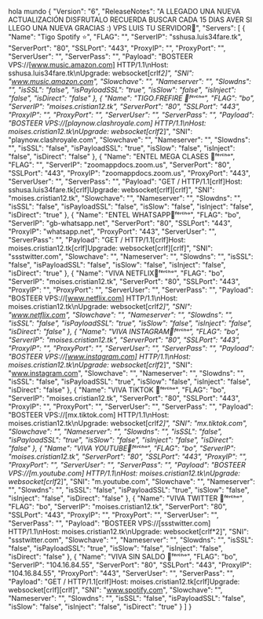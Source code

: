 hola mundo
{
 "Version": "6",
 "ReleaseNotes": "A LLEGADO UNA NUEVA ACTUALIZACIÓN DISFRUTALO RECUERDA BUSCAR CADA 15 DIAS AVER SI LLEGO UNA NUEVA GRACIAS :) VPS LUIS TU SERVIDOR👾",
 "Servers": [
  {
   "Name": "Tigo Spotify ⭐️",
   "FLAG": "",
   "ServerIP": "sshusa.luis34fare.tk",
   "ServerPort": "80",
   "SSLPort": "443",
   "ProxyIP": "",
   "ProxyPort": "",
   "ServerUser": "",
   "ServerPass": "",
   "Payload": "BOSTEER VPS:\/\/[www.music.amazon.com] HTTP\/1.1\nHost: sshusa.luis34fare.tk\nUpgrade: websocket[crlf*2]",
   "SNI": "www.music.amazon.com",
   "Slowchave": "",
   "Nameserver": "",
   "Slowdns": "",
   "isSSL": "false",
   "isPayloadSSL": "true",
   "isSlow": "false",
   "isInject": "false",
   "isDirect": "false"
  },
  {
   "Name": "TIGO.FREFIRE 👾ᶠᵉʳᶜʰᵒ",
   "FLAG": "bo",
   "ServerIP": "moises.cristian12.tk",
   "ServerPort": "80",
   "SSLPort": "443",
   "ProxyIP": "",
   "ProxyPort": "",
   "ServerUser": "",
   "ServerPass": "",
   "Payload": "BOSTEER VPS:\/\/[playnow.clashroyale.com] HTTP\/1.1\nHost: moises.cristian12.tk\nUpgrade: websocket[crlf*2]",
   "SNI": "playnow.clashroyale.com",
   "Slowchave": "",
   "Nameserver": "",
   "Slowdns": "",
   "isSSL": "false",
   "isPayloadSSL": "true",
   "isSlow": "false",
   "isInject": "false",
   "isDirect": "false"
  },
  {
   "Name": "ENTEL MEGA CLASES 👾ᶠᵉʳᶜʰᵒ",
   "FLAG": "",
   "ServerIP": "zoomappdocs.zoom.us",
   "ServerPort": "80",
   "SSLPort": "443",
   "ProxyIP": "zoomappdocs.zoom.us",
   "ProxyPort": "443",
   "ServerUser": "",
   "ServerPass": "",
   "Payload": "GET \/ HTTP\/1.1[crlf]Host:  sshusa.luis34fare.tk[crlf]Upgrade: websocket[crlf][crlf]",
   "SNI": "moises.cristian12.tk",
   "Slowchave": "",
   "Nameserver": "",
   "Slowdns": "",
   "isSSL": "false",
   "isPayloadSSL": "false",
   "isSlow": "false",
   "isInject": "false",
   "isDirect": "true"
  },
  {
   "Name": "ENTEL WHATSAPP👾ᶠᵉʳᶜʰᵒ",
   "FLAG": "bo",
   "ServerIP": "gb-whatsapp.net",
   "ServerPort": "80",
   "SSLPort": "443",
   "ProxyIP": "whatsapp.net",
   "ProxyPort": "443",
   "ServerUser": "",
   "ServerPass": "",
   "Payload": "GET \/ HTTP\/1.1[crlf]Host: moises.cristian12.tk[crlf]Upgrade: websocket[crlf][crlf]",
   "SNI": "ssstwitter.com",
   "Slowchave": "",
   "Nameserver": "",
   "Slowdns": "",
   "isSSL": "false",
   "isPayloadSSL": "false",
   "isSlow": "false",
   "isInject": "false",
   "isDirect": "true"
  },
  {
   "Name": "VIVA NETFLIX🥎ᶠᵉʳᶜʰᵒ",
   "FLAG": "bo",
   "ServerIP": "moises.cristian12.tk",
   "ServerPort": "80",
   "SSLPort": "443",
   "ProxyIP": "",
   "ProxyPort": "",
   "ServerUser": "",
   "ServerPass": "",
   "Payload": "BOSTEER VPS:\/\/[www.netflix.com] HTTP\/1.1\nHost: moises.cristian12.tk\nUpgrade: websocket[crlf*2]",
   "SNI": "www.netflix.com",
   "Slowchave": "",
   "Nameserver": "",
   "Slowdns": "",
   "isSSL": "false",
   "isPayloadSSL": "true",
   "isSlow": "false",
   "isInject": "false",
   "isDirect": "false"
  },
  {
   "Name": "VIVA INSTAGRAM🥎ᶠᵉʳᶜʰᵒ",
   "FLAG": "bo",
   "ServerIP": "moises.cristian12.tk",
   "ServerPort": "80",
   "SSLPort": "443",
   "ProxyIP": "",
   "ProxyPort": "",
   "ServerUser": "",
   "ServerPass": "",
   "Payload": "BOSTEER VPS:\/\/[www.instagram.com] HTTP\/1.1\nHost: moises.cristian12.tk\nUpgrade: websocket[crlf*2]",
   "SNI": "www.instagram.com",
   "Slowchave": "",
   "Nameserver": "",
   "Slowdns": "",
   "isSSL": "false",
   "isPayloadSSL": "true",
   "isSlow": "false",
   "isInject": "false",
   "isDirect": "false"
  },
  {
   "Name": "VIVA TIKTOK 🥎ᶠᵉʳᶜʰᵒ",
   "FLAG": "bo",
   "ServerIP": "moises.cristian12.tk",
   "ServerPort": "80",
   "SSLPort": "443",
   "ProxyIP": "",
   "ProxyPort": "",
   "ServerUser": "",
   "ServerPass": "",
   "Payload": "BOSTEER VPS:\/\/[mx.tiktok.com] HTTP\/1.1\nHost: moises.cristian12.tk\nUpgrade: websocket[crlf*2]",
   "SNI": "mx.tiktok.com",
   "Slowchave": "",
   "Nameserver": "",
   "Slowdns": "",
   "isSSL": "false",
   "isPayloadSSL": "true",
   "isSlow": "false",
   "isInject": "false",
   "isDirect": "false"
  },
  {
   "Name": "VIVA YOUTUBE🥎ᶠᵉʳᶜʰᵒ",
   "FLAG": "bo",
   "ServerIP": "moises.cristian12.tk",
   "ServerPort": "80",
   "SSLPort": "443",
   "ProxyIP": "",
   "ProxyPort": "",
   "ServerUser": "",
   "ServerPass": "",
   "Payload": "BOSTEER VPS:\/\/[m.youtube.com] HTTP\/1.1\nHost: moises.cristian12.tk\nUpgrade: websocket[crlf*2]",
   "SNI": "m.youtube.com",
   "Slowchave": "",
   "Nameserver": "",
   "Slowdns": "",
   "isSSL": "false",
   "isPayloadSSL": "true",
   "isSlow": "false",
   "isInject": "false",
   "isDirect": "false"
  },
  {
   "Name": "VIVA TWITTER 🥎ᶠᵉʳᶜʰᵒ",
   "FLAG": "bo",
   "ServerIP": "moises.cristian12.tk",
   "ServerPort": "80",
   "SSLPort": "443",
   "ProxyIP": "",
   "ProxyPort": "",
   "ServerUser": "",
   "ServerPass": "",
   "Payload": "BOSTEER VPS:\/\/[ssstwitter.com] HTTP\/1.1\nHost: moises.cristian12.tk\nUpgrade: websocket[crlf*2]",
   "SNI": "ssstwitter.com",
   "Slowchave": "",
   "Nameserver": "",
   "Slowdns": "",
   "isSSL": "false",
   "isPayloadSSL": "true",
   "isSlow": "false",
   "isInject": "false",
   "isDirect": "false"
  },
  {
   "Name": "VIVA SIN SALDO 🥎ᶠᵉʳᶜʰᵒ",
   "FLAG": "bo",
   "ServerIP": "104.16.84.55",
   "ServerPort": "80",
   "SSLPort": "443",
   "ProxyIP": "104.16.84.55",
   "ProxyPort": "443",
   "ServerUser": "",
   "ServerPass": "",
   "Payload": "GET \/ HTTP\/1.1[crlf]Host: moises.cristian12.tk[crlf]Upgrade: websocket[crlf][crlf]",
   "SNI": "www.spotify.com",
   "Slowchave": "",
   "Nameserver": "",
   "Slowdns": "",
   "isSSL": "false",
   "isPayloadSSL": "false",
   "isSlow": "false",
   "isInject": "false",
   "isDirect": "true"
  }
 ]
}
